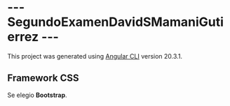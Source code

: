 # --- SegundoExamenDavidSMamaniGutierrez ---

This project was generated using [Angular CLI](https://github.com/angular/angular-cli) version 20.3.1.


## Framework CSS 
Se elegio **Bootstrap**.